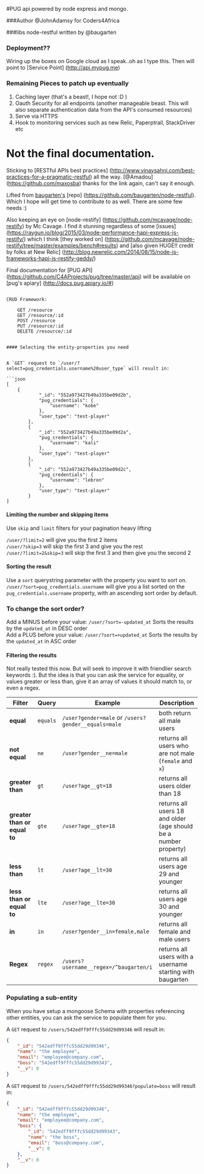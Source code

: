 #PUG api powered by node express and mongo. 

###Author
@JohnAdamsy for Coders4Africa

###libs
node-restful written by @baugarten

### Deployment??

Wiring up the boxes on Google cloud as I speak..oh as I type this. Then will point to [Service Point] (http://api.mypug.me)

### Remaining Pieces to patch up eventually
1. Caching layer (that's a beast!, I hope not :D )
2. Oauth Security for all endpoints (another manageable beast. This will also separate authentication data from the API's consumed resources)
3. Serve via HTTPS
4. Hook to monitoring services such as new Relic, Paperptrail, StackDriver etc



Not the final documentation.
=========================

Sticking to [RESTful APIs best practices] (http://www.vinaysahni.com/best-practices-for-a-pragmatic-restful) all the way. [@Amadou] (https://github.com/maxosba) thanks for the link again, can't say it enough.

Lifted from [baugarten's](https://github.com/baugarten) [repo] (https://github.com/baugarten/node-restful). 
Which I hope will get time to contribute to as well. There are some few needs :)

Also keeping an eye on [node-restify] (https://github.com/mcavage/node-restify) by Mc Cavage. I find it stunning regardless of some [issues] (https://raygun.io/blog/2015/03/node-performance-hapi-express-js-restify/) which I think [they worked on] (https://github.com/mcavage/node-restify/tree/master/examples/bench#results)
and [also given HUGE!! credit by folks at New Relic] (http://blog.newrelic.com/2014/08/15/node-js-frameworks-hapi-js-restify-geddy/)

Final documentation for [PUG API] (https://github.com/C4AProjects/pug/tree/master/api) will be available on [pug's apiary] (http://docs.pug.apiary.io/#)

```

CRUD Framework:

    GET /resource
    GET /resource/:id
    POST /resource
    PUT /resource/:id
    DELETE /resource/:id
    

#### Selecting the entity-properties you need


A `GET` request to `/user/?select=pug_credentials.username%20user_type` will result in:

```json
[
    {
            "_id": "552a973427b49a335be09d2b",
            "pug_credentials": {
                "username": "kobe"
            },
            "user_type": "test-player"
        },
        {
            "_id": "552a973427b49a335be09d2a",
            "pug_credentials": {
                "username": "kali"
            },
            "user_type": "test-player"
        },
        {
            "_id": "552a973427b49a335be09d2c",
            "pug_credentials": {
                "username": "lebron"
            },
            "user_type": "test-player"
        }
]
```

#### Limiting the number and skipping items

Use `skip` and `limit` filters for your pagination heavy lifting 

`/user/?limit=2` will give you the first 2 items  
`/user/?skip=3` will skip the first 3 and give you the rest  
`/user/?limit=2&skip=3` will skip the first 3 and then give you the second 2

#### Sorting the result

Use a `sort` querystring parameter with the property you want to sort on. `/user/?sort=pug_credentials.username` will give you a list sorted on the `pug_credentials.username` property, with an ascending sort order by default.

### To change the sort order? 
Add a MINUS before your value: `/user/?sort=-updated_at` Sorts the results  by the `updated_at` in DESC order  
Add a PLUS before your value: `/user/?sort=+updated_at` Sorts the results  by the `updated_at` in ASC order

#### Filtering the results

Not really tested this now. But will seek to improve it with friendlier search keywords :).
 But the idea is that you can ask the service for equality, or values greater or less than, give it an array of values it should match to, or even a regex.

| Filter                       | Query  | Example                                              | Description                     |
|------------------------------|--------|------------------------------------------------------|---------------------------------|
| **equal**                    | `equals` | `/user?gender=male` or `/users?gender__equals=male` | both return all male users      |
| **not equal**                | `ne`     | `/user?gender__ne=male`                             | returns all users who are not male (`female` and `x`)        |
| **greater than**             | `gt`     | `/user?age__gt=18`                                  | returns all users older than 18                                   |
| **greater than or equal to** | `gte`    | `/user?age__gte=18`                                 | returns all users 18 and older (age should be a number property) |
| **less than**                | `lt`     | `/user?age__lt=30`                                  | returns all users age 29 and younger                              |
| **less than or equal to**    | `lte`    | `/user?age__lte=30`                                 | returns all users age 30 and younger                             |
| **in**                       | `in`     | `/user?gender__in=female,male`                         | returns all female and male users                    |
| **Regex**                    | `regex`  | `/users?username__regex=/^baugarten/i` | returns all users with a username starting with baugarten           |

### Populating a sub-entity

When you have setup a mongoose Schema with properties referencing other entities, you can ask the service to populate them for you.

A `GET` request to `/users/542edff9fffc55dd29d99346` will result in:

```json
{
    "_id": "542edff9fffc55dd29d99346",
    "name": "the employee",
    "email": "employee@company.com",
    "boss": "542edff9fffc55dd29d99343",
    "__v": 0
}
```
A `GET` request to `/users/542edff9fffc55dd29d99346?populate=boss` will result in:

```json
{
    "_id": "542edff9fffc55dd29d99346",
    "name": "the employee",
    "email": "employee@company.com",
    "boss": {
        "_id": "542edff9fffc55dd29d99343",
        "name": "the boss",
        "email": "boss@company.com",
        "__v": 0
    },
    "__v": 0
}
```




